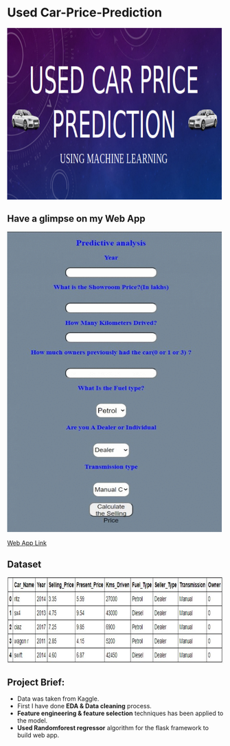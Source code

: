 # Used Car-Price-Prediction

<img src="https://github.com/vishvpatel-97/car-price-prediction/blob/master/images/carprice.png" width=500, height=400>

## Have a glimpse on my Web App

<img src="https://github.com/vishvpatel-97/car-price-prediction/blob/master/images/carmodel.gif" width=500, height=700>

[Web App Link](https://carpricepredictionmodel.herokuapp.com/)

## Dataset

<img src="https://github.com/vishvpatel-97/car-price-prediction/blob/master/images/dataset.jpg" width=800, height=200>

## Project Brief:

- Data was taken from Kaggle.
- First I have done **EDA & Data cleaning** process.
- **Feature engineering & feature selection** techniques has been applied to the model.
- **Used Randomforest regressor** algorithm for the flask framework to build web app.
